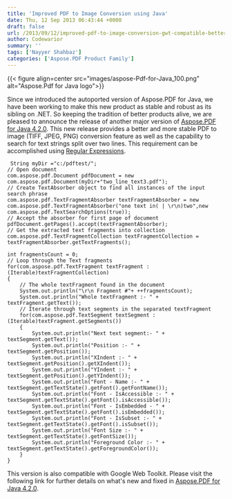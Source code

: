 ```yaml
---
title: 'Improved PDF to Image Conversion using Java'
date: Thu, 12 Sep 2013 06:43:44 +0000
draft: false
url: /2013/09/12/improved-pdf-to-image-conversion-gwt-compatible-better-text-search-capabilites/
author: Codewarior
summary: ''
tags: ['Nayyer Shahbaz']
categories: ['Aspose.PDF Product Family']
---
```




{{< figure align=center src="images/aspose-Pdf-for-Java_100.png" alt="Aspose.Pdf for Java logo">}}


Since we introduced the autoported version of Aspose.PDF for Java, we have been working to make this new product as stable and robust as its sibling on .NET. So keeping the tradition of better products alive, we are pleased to announce the release of another major version of [Aspose.PDF for Java 4.2.0][1]. This new release provides a better and more stable PDF to image (TIFF, JPEG, PNG) conversion feature as well as the capability to search for text strings split over two lines. This requirement can be accomplished using [Regular Expressions][2].

```
 String myDir ="c:/pdftest/";
// Open document
com.aspose.pdf.Document pdfDocument = new com.aspose.pdf.Document(myDir+"two_line_text3.pdf");
// Create TextAbsorber object to find all instances of the input search phrase
com.aspose.pdf.TextFragmentAbsorber textFragmentAbsorber = new com.aspose.pdf.TextFragmentAbsorber("one text in( | \r\n)two",new com.aspose.pdf.TextSearchOptions(true));
// Accept the absorber for first page of document
pdfDocument.getPages().accept(textFragmentAbsorber);
// Get the extracted text fragments into collection
com.aspose.pdf.TextFragmentCollection textFragmentCollection = textFragmentAbsorber.getTextFragments();

int fragmentsCount = 0;
// Loop through the Text fragments
for(com.aspose.pdf.TextFragment textFragment : (Iterable)textFragmentCollection)
{
    // The whole textFragment found in the document
    System.out.println("\r\n Fragment #"+ ++fragmentsCount);
    System.out.println("Whole textFragment :- " + textFragment.getText());
    // Iterate through text segments in the separated textFragment
    for(com.aspose.pdf.TextSegment textSegment : (Iterable)textFragment.getSegments())
    {
        System.out.println("Next text segment:- " + textSegment.getText());
        System.out.println("Position :- " + textSegment.getPosition());
        System.out.println("XIndent :- " + textSegment.getPosition().getXIndent());
        System.out.println("YIndent :- " + textSegment.getPosition().getYIndent());
        System.out.println("Font - Name :- " + textSegment.getTextState().getFont().getFontName());
        System.out.println("Font - IsAccessible :- " + textSegment.getTextState().getFont().isAccessible());
        System.out.println("Font - IsEmbedded - " + textSegment.getTextState().getFont().isEmbedded());
        System.out.println("Font - IsSubset :- " + textSegment.getTextState().getFont().isSubset());
        System.out.println("Font Size :- " + textSegment.getTextState().getFontSize());
        System.out.println("Foreground Color :- " + textSegment.getTextState().getForegroundColor());
    }
} 
```

This version is also compatible with Google Web Toolkit. Please visit the following link for further details on what's new and fixed in [Aspose.PDF for Java 4.2.0][3].




[1]: https://products.aspose.com/pdf/java
[2]: http://msdn.microsoft.com/en-us/library/cc295435.aspx
[3]: https://downloads.aspose.com/pdf/java





